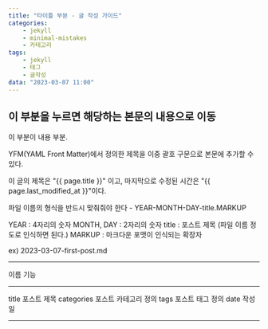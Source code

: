 ```yaml
---
title: "타이틀 부분 - 글 작성 가이드"
categories:
    - jekyll
    - minimal-mistakes
    - 카테고리
tags:
    - jekyll
    - 태그
    - 글작성
data: "2023-03-07 11:00"
---
```

## 이 부분을 누르면 해당하는 본문의 내용으로 이동

이 부분이 내용 부분.

YFM(YAML Front Matter)에서 정의한 제목을 이중 괄호 구문으로 본문에 추가할 수 있다.

이 글의 제목은 "{{ page.title }}" 이고,
마지막으로 수정된 시간은 "{{ page.last_modified_at }}"이다.

파일 이름의 형식을 반드시 맞춰줘야 한다 - YEAR-MONTH-DAY-title.MARKUP

YEAR : 4자리의 숫자
MONTH, DAY : 2자리의 숫자
title : 포스트 제목 (파일 이름 정도로 인식하면 된다.)
MARKUP : 마크다운 포맷이 인식되는 확장자

ex) 2023-03-07-first-post.md

-------------------------------
이름	    기능

-------------------------------
title	    포스트 제목
categories	포스트 카테고리 정의
tags	    포스트 태그 정의
date	    작성일

-------------------------------